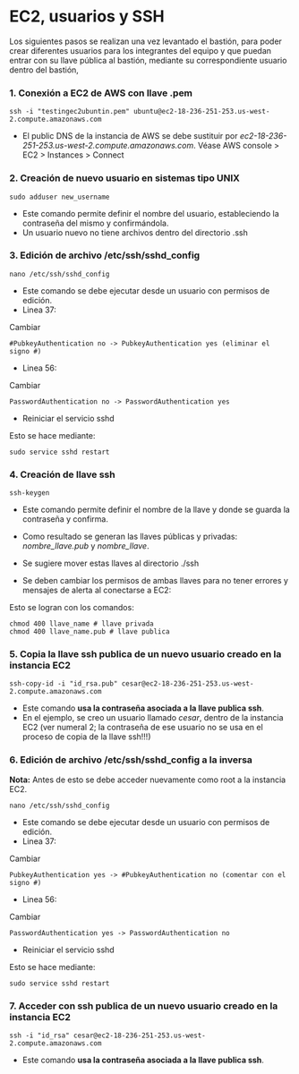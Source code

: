 # EC2, usuarios y SSH

Los siguientes pasos se realizan una vez levantado el bastión, para poder crear diferentes usuarios para los integrantes del equipo y que puedan entrar con su llave pública al bastión, mediante su correspondiente usuario dentro del bastión,

### 1. Conexión a EC2 de AWS con llave .pem

	ssh -i "testingec2ubuntin.pem" ubuntu@ec2-18-236-251-253.us-west-2.compute.amazonaws.com
	
* El public DNS de la instancia de AWS se debe sustituir por *ec2-18-236-251-253.us-west-2.compute.amazonaws.com*. Véase AWS console > EC2 > Instances > Connect

### 2. Creación de nuevo usuario en sistemas tipo UNIX

	sudo adduser new_username

* Este comando permite definir el nombre del usuario, estableciendo la contraseña del mismo y confirmándola.
* Un usuario nuevo no tiene archivos dentro del directorio .ssh

### 3. Edición de archivo /etc/ssh/sshd_config

	nano /etc/ssh/sshd_config

* Este comando se debe ejecutar desde un usuario con permisos de edición.
* Linea 37:

Cambiar


	#PubkeyAuthentication no -> PubkeyAuthentication yes (eliminar el signo #)

* Linea 56:

Cambiar


	PasswordAuthentication no -> PasswordAuthentication yes

* Reiniciar el servicio sshd

Esto se hace mediante:

	sudo service sshd restart

### 4. Creación de llave ssh

	ssh-keygen

* Este comando permite definir el nombre de la llave y donde se guarda la contraseña y confirma. 

* Como resultado se generan las llaves públicas y privadas: *nombre_llave.pub* y *nombre_llave*.

* Se sugiere mover estas llaves al directorio ./ssh

* Se deben cambiar los permisos de ambas llaves para no tener errores y mensajes de alerta al conectarse a EC2:

Esto se logran con los comandos:

	chmod 400 llave_name # llave privada
	chmod 400 llave_name.pub # llave publica
	
### 5. Copia la llave ssh publica de un nuevo usuario creado en la instancia EC2

	ssh-copy-id -i "id_rsa.pub" cesar@ec2-18-236-251-253.us-west-2.compute.amazonaws.com 
	
* Este comando **usa la contraseña asociada a la llave publica ssh**.
* En el ejemplo, se creo un usuario llamado *cesar*, dentro de la instancia EC2 (ver numeral 2; la contraseña de ese usuario no se usa en el proceso de copia de la llave ssh!!!)

### 6. Edición de archivo /etc/ssh/sshd_config a la inversa

**Nota:** Antes de esto se debe acceder nuevamente como root a la instancia EC2.

	nano /etc/ssh/sshd_config

* Este comando se debe ejecutar desde un usuario con permisos de edición.
* Linea 37:

Cambiar


	PubkeyAuthentication yes -> #PubkeyAuthentication no (comentar con el signo #)
* Linea 56:

Cambiar


	PasswordAuthentication yes -> PasswordAuthentication no

* Reiniciar el servicio sshd

Esto se hace mediante:

	sudo service sshd restart

### 7. Acceder con ssh publica de un nuevo usuario creado en la instancia EC2

	ssh -i "id_rsa" cesar@ec2-18-236-251-253.us-west-2.compute.amazonaws.com 
	
* Este comando **usa la contraseña asociada a la llave publica ssh**.